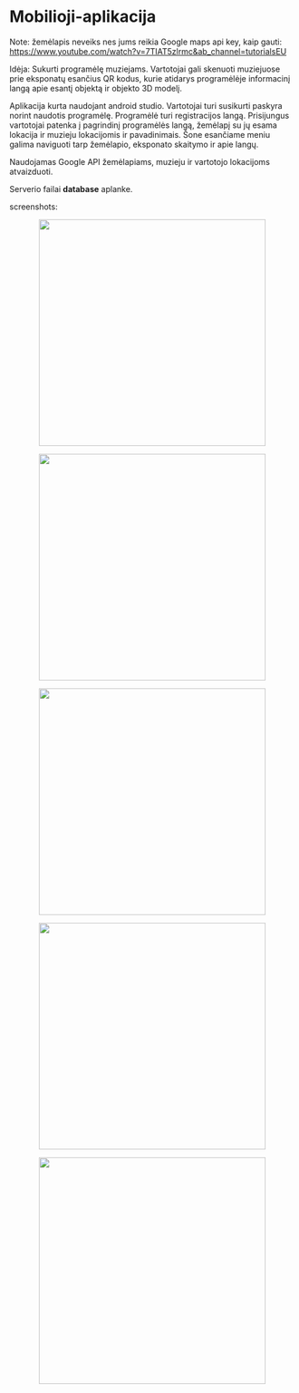 # Mobilioji-aplikacija

Note: žemėlapis neveiks nes jums reikia Google maps api key, kaip gauti: https://www.youtube.com/watch?v=7TIAT5zlrmc&ab_channel=tutorialsEU

Idėja: 
Sukurti programėlę muziejams. Vartotojai gali skenuoti muziejuose prie eksponatų esančius QR kodus, kurie atidarys programėlėje
informacinį langą apie esantį objektą ir objekto 3D modelį.

Aplikacija kurta naudojant android studio.
Vartotojai turi susikurti paskyra norint naudotis programėlę. Programėlė turi registracijos langą. Prisijungus vartotojai patenka į pagrindinį programėlės langą, žemėlapį su jų esama lokacija ir muzieju lokacijomis ir pavadinimais. Šone esančiame meniu galima naviguoti tarp žemėlapio, eksponato skaitymo ir apie langų.

Naudojamas Google API žemėlapiams, muzieju ir vartotojo lokacijoms atvaizduoti.

Serverio failai **database** aplanke.

screenshots:  
<p align="center">
<img src="https://user-images.githubusercontent.com/79107324/175822695-f656bb0e-d2bb-4823-b966-aeaaf0af26c2.jpg" width="400">
</p>
<p align="center">
<img src="https://user-images.githubusercontent.com/79107324/175822696-1b840262-73b3-440e-b48c-3a0c1e461054.jpg" width="400">
</p>
<p align="center">
<img src="https://user-images.githubusercontent.com/79107324/175822698-668b18af-78e4-4dc5-a46a-b265ae95196b.jpg" width="400">
</p>
<p align="center">
<img src="https://user-images.githubusercontent.com/79107324/175822701-84047fed-b486-4242-82dd-28cf0fc06f34.jpg" width="400">
</p>
<p align="center">
<img src="https://user-images.githubusercontent.com/79107324/176201212-e38cb77f-12bd-4d1d-bf41-61fa0d639a3d.jpg" width="400">
</p>
